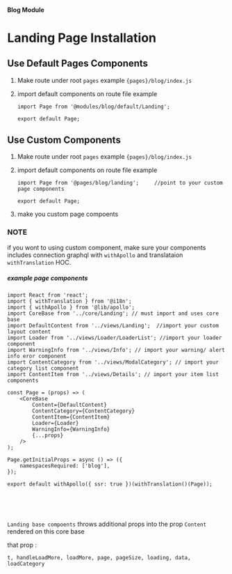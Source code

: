 #### Blog Module
# Landing Page Installation

## Use Default Pages Components
1. Make route under root `pages` 
    example `{pages}/blog/index.js`
2. import default components on route file 
    example

    ```node
    import Page from '@modules/blog/default/Landing';

    export default Page;

    ```


## Use Custom Components

1. Make route under root `pages` 
    example `{pages}/blog/index.js`
2. import default components on route file 
    example

    ```node
    import Page from '@pages/blog/landing';     //point to your custom page components

    export default Page;

    ```

3. make you custom page compoents

### NOTE
if you wont to using custom component, make sure your components includes
connection graphql with `withApollo` and translataion `withTranslation` HOC.

##### example page components

```node
import React from 'react';
import { withTranslation } from '@i18n';
import { withApollo } from '@lib/apollo';
import CoreBase from '../core/Landing'; // must import and uses core base
import DefaultContent from '../views/Landing';  //import your custom layout content
import Loader from '../views/Loader/LoaderList'; //import your loader component
import WarningInfo from '../views/Info'; // import your warning/ alert info eror component
import ContentCategory from '../views/ModalCategory'; // import your category list component
import ContentItem from '../views/Details'; // import your item list components

const Page = (props) => (
    <CoreBase
        Content={DefaultContent}
        ContentCategory={ContentCategory}
        ContentItem={ContentItem}
        Loader={Loader}
        WarningInfo={WarningInfo}
        {...props}
    />
);

Page.getInitialProps = async () => ({
    namespacesRequired: ['blog'],
});

export default withApollo({ ssr: true })(withTranslation()(Page));


```
<br><br>

`Landing base compoents` throws additional props into the prop `Content` rendered on this core base

that prop : 

```node
t, handleLoadMore, loadMore, page, pageSize, loading, data, loadCategory

```

